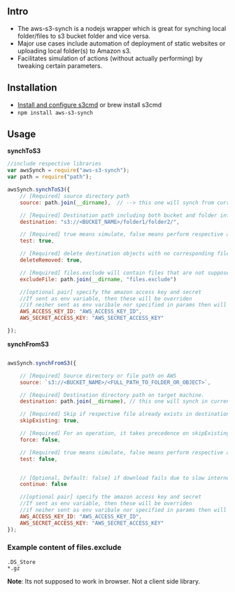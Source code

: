 ## Intro
* The aws-s3-synch is a nodejs wrapper which is great for synching local folder/files to s3 bucket folder and vice versa.
* Major use cases include automation of deployment of static websites or uploading local folder(s) to Amazon s3. 
* Facilitates simulation of actions (without actually performing) by tweaking certain parameters.



## Installation
* [Install and configure s3cmd](http://s3tools.org) or brew install s3cmd
* `npm install aws-s3-synch`

## Usage

**synchToS3**
```js
//include respective libraries
var awsSynch = require("aws-s3-synch");
var path = require("path");

awsSynch.synchToS3({
	// [Required] source directory path
	source: path.join(__dirname),  // --> this one will synch from current working directory

	// [Required] Destination path including both bucket and folder information
	destination: "s3://<BUCKET_NAME>/folder1/folder2/",   				 

	// [Required] true means simulate, false means perform respective action in bucket
	test: true,																				 

	// [Required] delete destination objects with no corresponding file.	
	deleteRemoved: true,															 

	// [Required] files.exclude will contain files that are not supposed to be synched.	
	excludeFile: path.join(__dirname, "files.exclude") 

	//[optional pair] specify the amazon access key and secret
	//If sent as env variable, then these will be overriden
	//if neiher sent as env varibale nor specified in params then will read from default .s3cfg file
	AWS_ACCESS_KEY_ID: "AWS_ACCESS_KEY_ID",
	AWS_SECRET_ACCESS_KEY: "AWS_SECRET_ACCESS_KEY"

});

```

**synchFromS3**
```js

awsSynch.synchFromS3({

	// [Required] Source directory or file path on AWS
	source: `s3://<BUCKET_NAME>/<FULL_PATH_TO_FOLDER_OR_OBJECT>`,

	// [Required] Destination directory path on target machine.
	destination: path.join(__dirname), // this one will synch in current working directory

	// [Required] Skip if respective file already exists in destination directory
	skipExisting: true,

	// [Required] For an operation, it takes precedence on skipExisting
	force: false,

	// [Required] true means simulate, false means perform respective action in bucket
	test: false,


	// [Optional, Default: false] if download fails due to slow internet or somehow, use continue: true to resume
	continue: false

	//[optional pair] specify the amazon access key and secret
	//If sent as env variable, then these will be overriden
	//if neiher sent as env varibale nor specified in params then will read from default .s3cfg file
	AWS_ACCESS_KEY_ID: "AWS_ACCESS_KEY_ID",
	AWS_SECRET_ACCESS_KEY: "AWS_SECRET_ACCESS_KEY"
});


```

### Example content of files.exclude

```
.DS_Store
*.gz
```

**Note**: Its not supposed to work in browser. Not a client side library.
